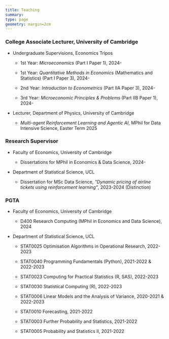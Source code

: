 ```yaml
---
title: Teaching 
summary: 
type: page
geometry: margin=2cm
---
```


### College Associate Lecturer, University of Cambridge

* Undergraduate Supervisions, Economics Tripos
      
    * 1st Year: *Microeconomics* (Part I Paper 1), 2024-
    
    * 1st Year: *Quantitative Methods in Economics* (Mathematics and Statistics) (Part I Paper 3), 2024-
      
    * 2nd Year: *Introduction to Econometrics* (Part IIA Paper 3), 2024-
      
    * 3rd Year: *Microeconomic Principles & Problems* (Part IIB Paper 1), 2024-

* Lecturer, Department of Physics, University of Cambridge

    * *Multi-agent Reinforcement Learning and Agentic AI*, MPhil for Data Intensive Science, Easter Term 2025

  
### Research Supervisor
* Faculty of Economics, University of Cambridge

    * Dissertations for MPhil in Economics \& Data Science, 2024-

* Department of Statistical Science, UCL

    * Dissertation for MSc Data Science, *"Dynamic pricing of airline tickets using reinforcement learning"*, 2023-2024 (Distinction)
  

### PGTA 

* Faculty of Economics, University of Cambridge

    * D400 Research Computing (MPhil in Economics and Data Science), 2024
  
* Department of Statistical Science, UCL

    * STAT0025 Optimisation Algorithms in Operational Research, 2022-2023

    * STAT0040 Programming Fundamentals (Python), 2021-2022 & 2022-2023

    * STAT0023 Computing for Practical Statistics (R, SAS), 2022-2023

    * STAT0030 Statistical Computing (R), 2022-2023 

    * STAT0006 Linear Models and the Analysis of Variance, 2020-2021 & 2022-2023

    * STAT0010 Forecasting, 2021-2022

    * STAT0003 Further Probability and Statistics, 2021-2022

    * STAT0005 Probability and Statistics II, 2021-2022
